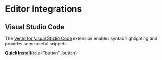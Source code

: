 # Editor Integrations

## Visual Studio Code

The [Vento for Visual Studio Code](https://marketplace.visualstudio.com/items?itemName=oscarotero.vento-syntax) extension
enables syntax highlighting and provides some useful snippets.

[**Quick Install**](vscode:extension/oscarotero.vento-syntax){role="button" .button}

